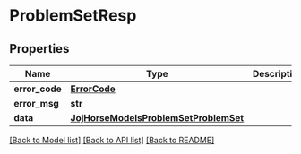 # ProblemSetResp

## Properties
Name | Type | Description | Notes
------------ | ------------- | ------------- | -------------
**error_code** | [**ErrorCode**](ErrorCode.md) |  | 
**error_msg** | **str** |  | [optional] 
**data** | [**JojHorseModelsProblemSetProblemSet**](JojHorseModelsProblemSetProblemSet.md) |  | [optional] 

[[Back to Model list]](../README.md#documentation-for-models) [[Back to API list]](../README.md#documentation-for-api-endpoints) [[Back to README]](../README.md)

